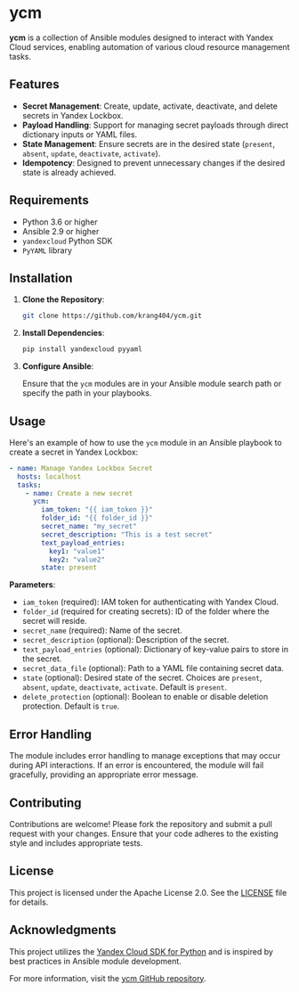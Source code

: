 # ycm

**ycm** is a collection of Ansible modules designed to interact with Yandex Cloud services, enabling automation of various cloud resource management tasks.

## Features

- **Secret Management**: Create, update, activate, deactivate, and delete secrets in Yandex Lockbox.
- **Payload Handling**: Support for managing secret payloads through direct dictionary inputs or YAML files.
- **State Management**: Ensure secrets are in the desired state (`present`, `absent`, `update`, `deactivate`, `activate`).
- **Idempotency**: Designed to prevent unnecessary changes if the desired state is already achieved.

## Requirements

- Python 3.6 or higher
- Ansible 2.9 or higher
- `yandexcloud` Python SDK
- `PyYAML` library

## Installation

1. **Clone the Repository**:

   ```bash
   git clone https://github.com/krang404/ycm.git
   ```

2. **Install Dependencies**:

   ```bash
   pip install yandexcloud pyyaml
   ```

3. **Configure Ansible**:

   Ensure that the `ycm` modules are in your Ansible module search path or specify the path in your playbooks.

## Usage

Here's an example of how to use the `ycm` module in an Ansible playbook to create a secret in Yandex Lockbox:

```yaml
- name: Manage Yandex Lockbox Secret
  hosts: localhost
  tasks:
    - name: Create a new secret
      ycm:
        iam_token: "{{ iam_token }}"
        folder_id: "{{ folder_id }}"
        secret_name: "my_secret"
        secret_description: "This is a test secret"
        text_payload_entries:
          key1: "value1"
          key2: "value2"
        state: present
```

**Parameters**:

- `iam_token` (required): IAM token for authenticating with Yandex Cloud.
- `folder_id` (required for creating secrets): ID of the folder where the secret will reside.
- `secret_name` (required): Name of the secret.
- `secret_description` (optional): Description of the secret.
- `text_payload_entries` (optional): Dictionary of key-value pairs to store in the secret.
- `secret_data_file` (optional): Path to a YAML file containing secret data.
- `state` (optional): Desired state of the secret. Choices are `present`, `absent`, `update`, `deactivate`, `activate`. Default is `present`.
- `delete_protection` (optional): Boolean to enable or disable deletion protection. Default is `true`.

## Error Handling

The module includes error handling to manage exceptions that may occur during API interactions. If an error is encountered, the module will fail gracefully, providing an appropriate error message.

## Contributing

Contributions are welcome! Please fork the repository and submit a pull request with your changes. Ensure that your code adheres to the existing style and includes appropriate tests.

## License

This project is licensed under the Apache License 2.0. See the [LICENSE](https://github.com/krang404/ycm/blob/main/LICENSE) file for details.

## Acknowledgments

This project utilizes the [Yandex Cloud SDK for Python](https://github.com/yandex-cloud/python-sdk) and is inspired by best practices in Ansible module development.

For more information, visit the [ycm GitHub repository](https://github.com/krang404/ycm). 